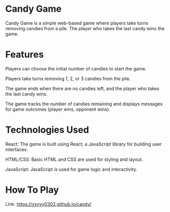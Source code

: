 # Candy Game

Candy Game is a simple web-based game where players take turns removing candies from a pile. The player who takes the last candy wins the game.

# Features

Players can choose the initial number of candies to start the game.

Players take turns removing 1, 2, or 3 candies from the pile.


The game ends when there are no candies left, and the player who takes the last candy wins.

The game tracks the number of candies remaining and displays messages for game outcomes (player wins, opponent wins).

# Technologies Used

React: The game is built using React, a JavaScript library for building user interfaces.

HTML/CSS: Basic HTML and CSS are used for styling and layout.

JavaScript: JavaScript is used for game logic and interactivity.

# How To Play

Link: https://yxyyy0302.github.io/candy/
